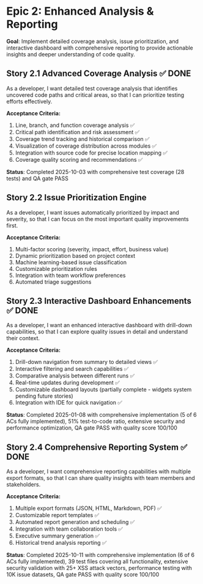# Epic 2: Enhanced Analysis & Reporting

**Goal**: Implement detailed coverage analysis, issue prioritization, and interactive dashboard with comprehensive reporting to provide actionable insights and deeper understanding of code quality.

## Story 2.1 Advanced Coverage Analysis ✅ DONE

As a developer, I want detailed test coverage analysis that identifies uncovered code paths and critical areas, so that I can prioritize testing efforts effectively.

**Acceptance Criteria:**

1. Line, branch, and function coverage analysis ✅
2. Critical path identification and risk assessment ✅
3. Coverage trend tracking and historical comparison ✅
4. Visualization of coverage distribution across modules ✅
5. Integration with source code for precise location mapping ✅
6. Coverage quality scoring and recommendations ✅

**Status**: Completed 2025-10-03 with comprehensive test coverage (28 tests) and QA gate PASS

## Story 2.2 Issue Prioritization Engine

As a developer, I want issues automatically prioritized by impact and severity, so that I can focus on the most important quality improvements first.

**Acceptance Criteria:**

1. Multi-factor scoring (severity, impact, effort, business value)
2. Dynamic prioritization based on project context
3. Machine learning-based issue classification
4. Customizable prioritization rules
5. Integration with team workflow preferences
6. Automated triage suggestions

## Story 2.3 Interactive Dashboard Enhancements ✅ DONE

As a developer, I want an enhanced interactive dashboard with drill-down capabilities, so that I can explore quality issues in detail and understand their context.

**Acceptance Criteria:**

1. Drill-down navigation from summary to detailed views ✅
2. Interactive filtering and search capabilities ✅
3. Comparative analysis between different runs ✅
4. Real-time updates during development ✅
5. Customizable dashboard layouts (partially complete - widgets system pending future stories)
6. Integration with IDE for quick navigation ✅

**Status**: Completed 2025-01-08 with comprehensive implementation (5 of 6 ACs fully implemented), 51% test-to-code ratio, extensive security and performance optimization, QA gate PASS with quality score 100/100

## Story 2.4 Comprehensive Reporting System ✅ DONE

As a developer, I want comprehensive reporting capabilities with multiple export formats, so that I can share quality insights with team members and stakeholders.

**Acceptance Criteria:**

1. Multiple export formats (JSON, HTML, Markdown, PDF) ✅
2. Customizable report templates ✅
3. Automated report generation and scheduling ✅
4. Integration with team collaboration tools ✅
5. Executive summary generation ✅
6. Historical trend analysis reporting ✅

**Status**: Completed 2025-10-11 with comprehensive implementation (6 of 6 ACs fully implemented), 39 test files covering all functionality, extensive security validation with 25+ XSS attack vectors, performance testing with 10K issue datasets, QA gate PASS with quality score 100/100
